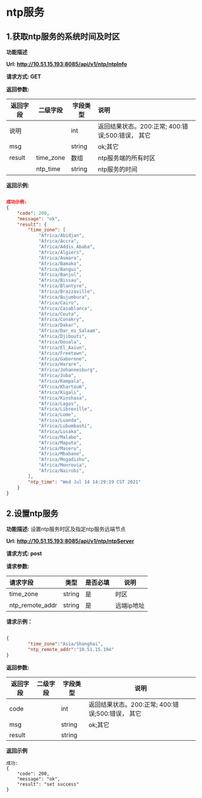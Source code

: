 # ntp服务



## 1.获取ntp服务的系统时间及时区



**功能描述**

**Url:  http://10.51.15.193:8085/api/v1/ntp/ntpInfo**

**请求方式:  GET**

**返回参数:**

| 返回字段 | 二级字段  | 字段类型 | 说明                                             |
| -------- | --------- | -------- | :----------------------------------------------- |
| 说明     |           | int      | 返回结果状态。200:正常; 400:错误;500:错误， 其它 |
| msg      |           | string   | ok;其它                                          |
| result   | time_zone | 数组     | ntp服务端的所有时区                              |
|          | ntp_time  | string   | ntp服务的时间                                    |

**返回示例:**

```json

成功示例:
{
    "code": 200,
    "message": "ok",
    "result": {
        "time_zone": [
            "Africa/Abidjan",
            "Africa/Accra",
            "Africa/Addis_Ababa",
            "Africa/Algiers",
            "Africa/Asmara",
            "Africa/Bamako",
            "Africa/Bangui",
            "Africa/Banjul",
            "Africa/Bissau",
            "Africa/Blantyre",
            "Africa/Brazzaville",
            "Africa/Bujumbura",
            "Africa/Cairo",
            "Africa/Casablanca",
            "Africa/Ceuta",
            "Africa/Conakry",
            "Africa/Dakar",
            "Africa/Dar_es_Salaam",
            "Africa/Djibouti",
            "Africa/Douala",
            "Africa/El_Aaiun",
            "Africa/Freetown",
            "Africa/Gaborone",
            "Africa/Harare",
            "Africa/Johannesburg",
            "Africa/Juba",
            "Africa/Kampala",
            "Africa/Khartoum",
            "Africa/Kigali",
            "Africa/Kinshasa",
            "Africa/Lagos",
            "Africa/Libreville",
            "Africa/Lome",
            "Africa/Luanda",
            "Africa/Lubumbashi",
            "Africa/Lusaka",
            "Africa/Malabo",
            "Africa/Maputo",
            "Africa/Maseru",
            "Africa/Mbabane",
            "Africa/Mogadishu",
            "Africa/Monrovia",
            "Africa/Nairobi",
        ],
        "ntp_time": "Wed Jul 14 14:29:19 CST 2021"
    }
}

```

## 2.设置ntp服务

**功能描述:** 设置ntp服务时区及指定ntp服务远端节点

**Url:  http://10.51.15.193:8085/api/v1/ntp/ntpServer**

**请求方式:  post**

**请求参数:** 

| 请求字段        | 类型   | 是否必填 | 说明       |
| :-------------- | ------ | -------- | ---------- |
| time_zone       | string | 是       | 时区       |
| ntp_remote_addr | string | 是       | 远端ip地址 |

**请求示例：**

```json

{
        "time_zone":"Asia/Shanghai",
        "ntp_remote_addr":"10.51.15.194"
}


```

**返回参数:**



| 返回字段 | 二级字段 | 字段类型 | 说明                                             |
| -------- | -------- | -------- | ------------------------------------------------ |
| code     |          | int      | 返回结果状态。200:正常; 400:错误;500:错误， 其它 |
| msg      |          | string   | ok;其它                                          |
| result   |          | string   |                                                  |

**返回示例**

```
成功:
{
    "code": 200,
    "message": "ok",
    "result": "set success"
}
```



































